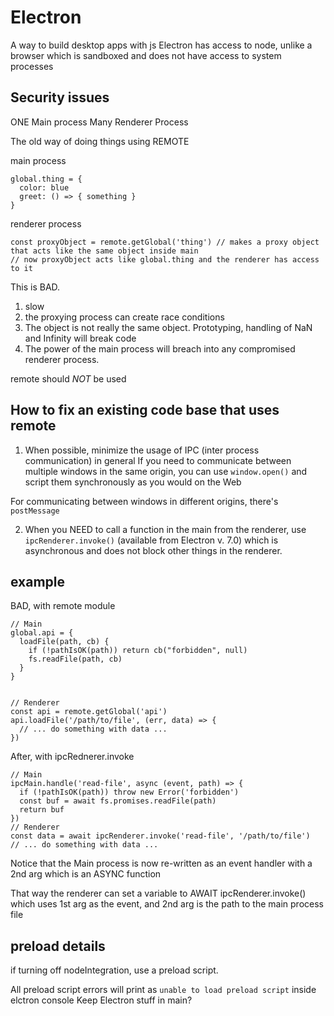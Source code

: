 # Electron

A way to build desktop apps with js
Electron has access to node, unlike a browser which is sandboxed and does not have access to system processes

## Security issues

ONE Main process
Many Renderer Process

The old way of doing things using REMOTE

main process

```
global.thing = {
  color: blue
  greet: () => { something }
}

```

renderer process

```
const proxyObject = remote.getGlobal('thing') // makes a proxy object that acts like the same object inside main
// now proxyObject acts like global.thing and the renderer has access to it
```

This is BAD.

1. slow
2. the proxying process can create race conditions
3. The object is not really the same object. Prototyping, handling of NaN and Infinity will break code
4. The power of the main process will breach into any compromised renderer process.

remote should <em>NOT</em> be used

## How to fix an existing code base that uses remote

1. When possible, minimize the usage of IPC (inter process communication) in general
   If you need to communicate between multiple windows in the same origin, you can use `window.open()` and script them synchronously as you would on the Web

For communicating between windows in different origins, there's `postMessage`

2. When you NEED to call a function in the main from the renderer, use `ipcRenderer.invoke()` (available from Electron v. 7.0) which is asynchronous and does not block other things in the renderer.

## example

BAD, with remote module

```
// Main
global.api = {
  loadFile(path, cb) {
    if (!pathIsOK(path)) return cb("forbidden", null)
    fs.readFile(path, cb)
  }
}


// Renderer
const api = remote.getGlobal('api')
api.loadFile('/path/to/file', (err, data) => {
  // ... do something with data ...
})
```

After, with ipcRednerer.invoke

```
// Main
ipcMain.handle('read-file', async (event, path) => {
  if (!pathIsOK(path)) throw new Error('forbidden')
  const buf = await fs.promises.readFile(path)
  return buf
})
// Renderer
const data = await ipcRenderer.invoke('read-file', '/path/to/file')
// ... do something with data ...
```

Notice that the Main process is now re-written as an event handler with a 2nd arg which is an ASYNC function

That way the renderer can set a variable to AWAIT ipcRenderer.invoke() which uses 1st arg as the event, and 2nd arg is the path to the main process file

## preload details

if turning off nodeIntegration, use a preload script.

All preload script errors will print as `unable to load preload script` inside elctron console
Keep Electron stuff in main?
